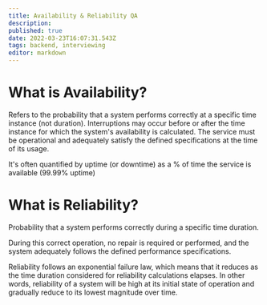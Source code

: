 ```yaml
---
title: Availability & Reliability QA
description: 
published: true
date: 2022-03-23T16:07:31.543Z
tags: backend, interviewing
editor: markdown
---
```


# What is Availability?
Refers to the probability that a system performs correctly at a specific time instance (not duration). Interruptions may occur before or after the time instance for which the system's availability is calculated. The service must be operational and adequately satisfy the defined specifications at the time of its usage.

It's often quantified by uptime (or downtime) as a % of time the service is available (99.99% uptime)

# What is Reliability?
Probability that a system performs correctly during a specific time duration.

During this correct operation, no repair is required or performed, and the system adequately follows the defined performance specifications.

Reliability follows an exponential failure law, which means that it reduces as the time duration considered for reliability calculations elapses. In other words, reliability of a system will be high at its initial state of operation and gradually reduce to its lowest magnitude over time.